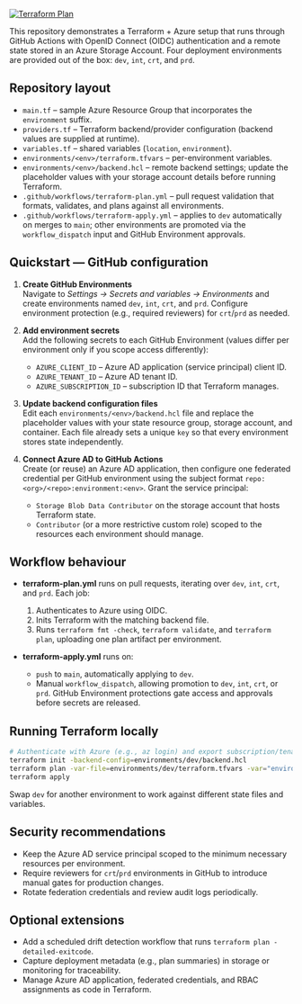 [![Terraform Plan](https://github.com/santosrodriguez/test-repo-b/actions/workflows/terraform-plan.yml/badge.svg)](https://github.com/santosrodriguez/test-repo-b/actions/workflows/terraform-plan.yml)



This repository demonstrates a Terraform + Azure setup that runs through GitHub Actions with OpenID Connect (OIDC) authentication and a remote state stored in an Azure Storage Account. Four deployment environments are provided out of the box: `dev`, `int`, `crt`, and `prd`.

## Repository layout

- `main.tf` – sample Azure Resource Group that incorporates the `environment` suffix.
- `providers.tf` – Terraform backend/provider configuration (backend values are supplied at runtime).
- `variables.tf` – shared variables (`location`, `environment`).
- `environments/<env>/terraform.tfvars` – per-environment variables.
- `environments/<env>/backend.hcl` – remote backend settings; update the placeholder values with your storage account details before running Terraform.
- `.github/workflows/terraform-plan.yml` – pull request validation that formats, validates, and plans against all environments.
- `.github/workflows/terraform-apply.yml` – applies to `dev` automatically on merges to `main`; other environments are promoted via the `workflow_dispatch` input and GitHub Environment approvals.

## Quickstart — GitHub configuration

1. **Create GitHub Environments**  
   Navigate to *Settings → Secrets and variables → Environments* and create environments named `dev`, `int`, `crt`, and `prd`. Configure environment protection (e.g., required reviewers) for `crt`/`prd` as needed.

2. **Add environment secrets**  
   Add the following secrets to each GitHub Environment (values differ per environment only if you scope access differently):
   - `AZURE_CLIENT_ID` – Azure AD application (service principal) client ID.
   - `AZURE_TENANT_ID` – Azure AD tenant ID.
   - `AZURE_SUBSCRIPTION_ID` – subscription ID that Terraform manages.

3. **Update backend configuration files**  
   Edit each `environments/<env>/backend.hcl` file and replace the placeholder values with your state resource group, storage account, and container. Each file already sets a unique `key` so that every environment stores state independently.

4. **Connect Azure AD to GitHub Actions**  
   Create (or reuse) an Azure AD application, then configure one federated credential per GitHub environment using the subject format `repo:<org>/<repo>:environment:<env>`. Grant the service principal:
   - `Storage Blob Data Contributor` on the storage account that hosts Terraform state.
   - `Contributor` (or a more restrictive custom role) scoped to the resources each environment should manage.

## Workflow behaviour

- **terraform-plan.yml** runs on pull requests, iterating over `dev`, `int`, `crt`, and `prd`. Each job:
  1. Authenticates to Azure using OIDC.
  2. Inits Terraform with the matching backend file.
  3. Runs `terraform fmt -check`, `terraform validate`, and `terraform plan`, uploading one plan artifact per environment.

- **terraform-apply.yml** runs on:
  - `push` to `main`, automatically applying to `dev`.
  - Manual `workflow_dispatch`, allowing promotion to `dev`, `int`, `crt`, or `prd`. GitHub Environment protections gate access and approvals before secrets are released.

## Running Terraform locally

```bash
# Authenticate with Azure (e.g., az login) and export subscription/tenant if required.
terraform init -backend-config=environments/dev/backend.hcl
terraform plan -var-file=environments/dev/terraform.tfvars -var="environment=dev"
terraform apply
```

Swap `dev` for another environment to work against different state files and variables.

## Security recommendations

- Keep the Azure AD service principal scoped to the minimum necessary resources per environment.
- Require reviewers for `crt`/`prd` environments in GitHub to introduce manual gates for production changes.
- Rotate federation credentials and review audit logs periodically.

## Optional extensions

- Add a scheduled drift detection workflow that runs `terraform plan -detailed-exitcode`.
- Capture deployment metadata (e.g., plan summaries) in storage or monitoring for traceability.
- Manage Azure AD application, federated credentials, and RBAC assignments as code in Terraform.
